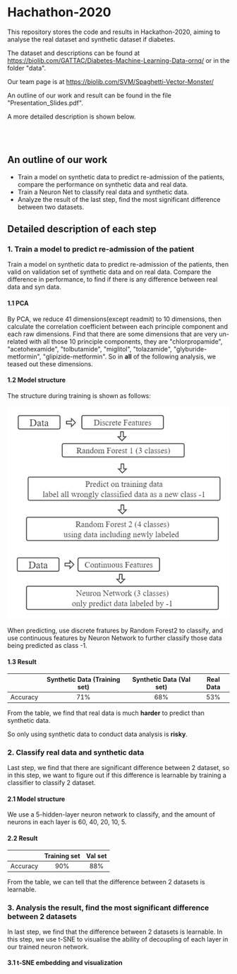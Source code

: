 # Hachathon-2020

This repository stores the code and results in Hackathon-2020, aiming to analyse the real dataset  and synthetic dataset if diabetes.

The dataset and descriptions can be found at https://biolib.com/GATTAC/Diabetes-Machine-Learning-Data-ornq/ or in the folder "data".

Our team page is at https://biolib.com/SVM/Spaghetti-Vector-Monster/

An outline of our work and result can be found in the file "Presentation_Slides.pdf".

A more detailed description is shown below.

<br/><br/>

## An outline of our work

- Train a model on synthetic data to predict re-admission of the patients, compare the performance on synthetic data and real data.
- Train a Neuron Net to classify real data and synthetic data.
- Analyze the result of the last step, find the most significant difference between two datasets.

## Detailed description of each step

### 1. Train a model to predict re-admission of the patient

Train a model on synthetic data to predict re-admission of the patients, then valid on validation set of synthetic data and on real data.
Compare the difference in performance, to find if there is any difference between real data and syn data.


#### 1.1 PCA

By PCA, we reduce 41 dimensions(except readmit) to 10 dimensions, then calculate the correlation coefficient between each principle component and each raw dimensions.
Find that there are some dimensions that are very un-related with all those 10 principle components, they are "chlorpropamide", "acetohexamide", "tolbutamide", "miglitol", "tolazamide", "glyburide-metformin", "glipizide-metformin". 
So in **all** of the following analysis, we teased out these dimensions.

#### 1.2 Model structure 

The structure during training is shown as follows:

![image](https://github.com/hejj16/Hachathon-2020/blob/main/model-structure1.png)

When predicting, use discrete fratures by Random Forest2 to classify, and use continuous features by Neuron Network to further classify those data being predicted as class -1.

#### 1.3 Result

|            |  Synthetic Data (Training set)   |  Synthetic Data (Val set)  |  Real Data  |
| :------:   | :----:   | :----: |  :----: |
| Accuracy   | 71%      |   68%   |  53% |

From the table, we find that real data is much **harder** to predict than synthetic data.

So only using synthetic data to conduct data analysis is **risky**.


### 2. Classify real data and synthetic data

Last step, we find that there are significant difference between 2 dataset, so in this step, we want to figure out if this difference is learnable by training a classifier to classify 2 dataset.

#### 2.1 Model structure

We use a 5-hidden-layer neuron network to classify, and the amount of neurons in each layer is 60, 40, 20, 10, 5.

#### 2.2 Result
|            |  Training set   |  Val set  |
| :------:   | :----:   | :----: | 
| Accuracy   | 90%      |   88%   |

From the table, we can tell that the difference between 2 datasets is learnable.


### 3. Analysis the result, find the most significant difference between 2 datasets

In last step, we find that the difference between 2 datasets is learnable. In this step, we use t-SNE to visualise the ability of decoupling of each layer in our trained neuron network.

#### 3.1 t-SNE embedding and visualization







